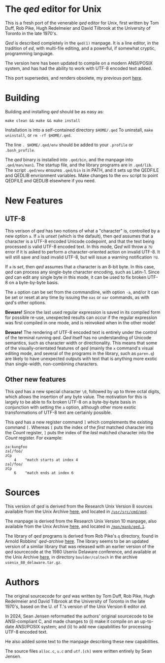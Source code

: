 The _qed_ editor for Unix
=========================

This is a fresh port of the venerable _qed_ editor for Unix, first
written by Tom Duff, Rob Pike, Hugh Redelmeier and David Tilbrook at
the University of Toronto in the late 1970's.

_Qed_ is described completely in the `qed(1)` manpage. It is a line
editor, in the tradition of _ed_, with multi-file editing, and
a powerful, if somewhat cryptic, programming language.

The version here has been updated to compile on a modern ANSI/POSIX
system, and has had the ability to work with UTF-8 encoded text added.

This port supersedes, and renders obsolete, my previous port [here][Q].

[Q]: https://github.com/phonologus/QED

Building
========

Building and installing _qed_ should be as easy as:

    make clean && make && make install

Installation is into a self-contained directory `$HOME/.qed`
To uninstall, `make uninstall`, or `rm -rf $HOME/.qed`.

The line `. $HOME/.qed/env` should be added to your `.profile`
or `.bash_profile`.

The _qed_ binary is installed into `.qed/bin`, and the manpage
into `.qed/man/man1`. The startup file, and the library
programs are in `.qed/lib`. The script `.qed/env`
ensures `.qed/bin` is in PATH, and it sets up the QEDFILE
and QEDLIB envrionment variables. Make changes to the `env`
script to point QEDFILE and QEDLIB elsewhere if you need.

New Features
============

UTF-8
-----

This verison of _qed_ has two notions of what a "character" is, controlled
by a new option `a`. If `a` is _unset_ (which is the dafault), then
_qed_ assumes that a character is a UTF-8 encoded Unicode codepoint, and
that the text being processed is valid UTF-8 encoded text. In this mode,
_Qed_ will throw a `?U` error if it is asked to perform a character-oriented
action on invalid UTF-8. It will still save and load invalid UTF-8, but will
issue a warning notification `!U`.

If `a` is _set_, then _qed_ assumes that a character is an 8-bit byte.
In this case, _qed_ can process any single-byte character encoding, such
as Latin-1. Since _qed_ can edit any single byte in this mode,
it can be used to fix broken UTF-8 on a byte-by-byte basis.

The `a` option can be set from the commandline, with option `-a`, and/or
it can be set or reset at any time by issuing the `oas` or `oar` commands,
as with _qed_'s other options.

**Beware!** Since the last used regular expression is saved in its
compiled form for possible
re-use, unexpected results can occur if the regular expression was first
compiled in one mode, and is reinvoked when in the other mode!

**Beware!** The rendering of UTF-8 encoded text is entirely under the control
of the terminal running _qed_. _Qed_ itself has no understanding of
Unicode semantics, such as character width or directionality. This
means that some of the visually-orientated features of _qed_
(mainly the `x` command's visual editing mode, and several of the
programs in the library, such as `paren.q`) are likely to have unexpected
outputs with text that is anything more exotic than single-width,
non-combining characters.

Other new features
------------------

This _qed_ has a new special character `\0`, followed by up to
three octal digits, which allows the insertion of any byte value.
The motivation for this is largely to be able to fix broken UTF-8
on a byte-by-byte basis in conjunction with setting the `a` option,
although other more exotic transformations of UTF-8 text are
certainly possible.

This _qed_ has a new register command `]` which complements
the existing command `[`. Whereas `[` puts the index of the
_first_ matched character into the _Count_ register, `]`
puts the index of the _last_ matched character into the
_Count_ register. For example:

    za:kungfoo
    za[/foo/
    zCp
        4    "match starts at index 4
    za]/foo/
    zCp
        6    "match ends at index 6

Sources
=======

This version of _qed_ is derived from the Research Unix Version 8
sources available from the Unix Archive [here][1], and located
in [`/usr/src/cmd/qed`][2].

[1]: https://www.tuhs.org/Archive/Distributions/Research/Dan_Cross_v8/
[2]: https://www.tuhs.org/cgi-bin/utree.pl?file=V8/usr/src/cmd/qed

The manpage is derived from the Research Unix Version 10 manpage,
also available from the Unix Archive [here][3], and located
in [`/man/manb/qed.1`][4].

[3]: https://www.tuhs.org/Archive/Distributions/Research/Norman_v10/
[4]: https://www.tuhs.org/cgi-bin/utree.pl?file=V10/man/manb/qed.1

The library of _qed_ programs is derived from Rob Pike's `q`
directory, found in Arnold Robbins' _qed-archive_ [here][5].
The library seems to be an updated version of a similar library that
was released with an earlier version of the _qed_ sourcecode
at the 1980 Usenix Delaware conference, and available at
the Unix Archive [here][6], in directory `boulder/caltech`
in the archive `usenix_80_delaware.tar.gz`.

[5]: https://github.com/arnoldrobbins/qed-archive/tree/master/unix-1992/
[6]: https://www.tuhs.org/Archive/Applications/Shoppa_Tapes/

Authors
=======

The original sourcecode for _qed_ was written by Tom Duff, Rob Pike,
Hugh Redelmeier and David Tilbrook at the University of Toronto
in the late 1970's, based on the U. of T.'s version of the Unix
Version 6 editor _ed_.

In 2024, Sean Jensen reformatted the authors' original
sourcecode to be ANSI-compliant C, and made changes to (i) make
it compile on an up-to-date ANSI/POSIX system; and (ii) to add new
capabilities for processing UTF-8 encoded text.

He also added some text to the manpage describing these
new capabilities.

The source files `alloc.c`, `u.c` and `utf.[ch]` were written entirely
by Sean Jensen.

